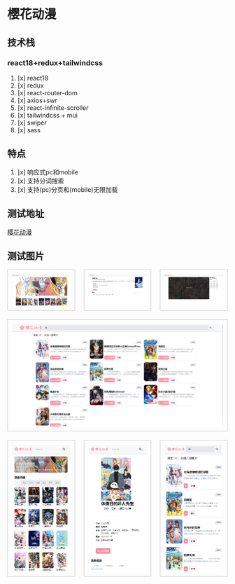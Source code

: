 # 樱花动漫

## 技术栈

<h3>react18+redux+tailwindcss</h3>

1. [x] react18
2. [x] redux
3. [x] react-router-dom
4. [x] axios+swr
5. [x] react-infinite-scroller
6. [x] tailwindcss + mui
7. [x] swiper
8. [x] sass

## 特点

1. [x] 响应式pc和mobile
2. [x] 支持分词搜索
3. [x] 支持(pc)分页和(mobile)无限加载

## 测试地址

[樱花动漫](http://185.242.234.97:10002/)

## 测试图片

<div style="display: grid;grid-template-columns: repeat(3, 1fr);gap: 20px;">

  <div style="border: 1px solid #ccc;padding: 10px;"><img style="width: 100%;height: 100%;object-fit: cover;" src="./assets/home.png" alt="home"></div>

  <div style="border: 1px solid #ccc;padding: 10px;"><img style="width: 100%;height: 100%;object-fit: cover;" src="./assets/detail.png" alt="detail"></div>

  <div style="border: 1px solid #ccc;padding: 10px;"><img style="width: 100%;height: 100%;object-fit: cover;" src="./assets/play.png" alt="play"></div>

  <div style="border: 1px solid #ccc;padding: 10px;grid-column: 1 / -1;"><img style="width: 100%;height: 100%;object-fit: cover;" src="./assets/search.png" alt="search"></div>

  <div style="border: 1px solid #ccc;padding: 10px;"><img style="width: 100%;height: 100%;object-fit: cover;" src="./assets/home-mobile.png" alt="home-mobile"></div>

  <div style="border: 1px solid #ccc;padding: 10px;"><img style="width: 100%;height: 100%;object-fit: cover;" src="./assets/detail-mobile.png" alt="detail-mobile"></div>

  <div style="border: 1px solid #ccc;padding: 10px;"><img style="width: 100%;height: 100%;object-fit: cover;" src="./assets/search-mobile.png" alt="search-mobile"></div>

</div>
